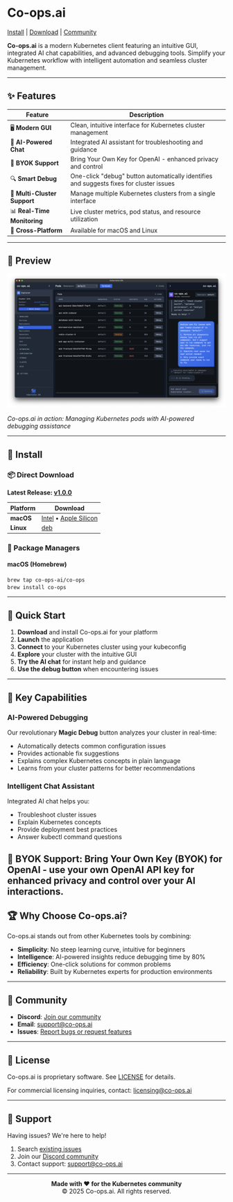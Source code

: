 # Co-ops.ai

[Install](#-install) | [Download](#-download) | [Community](#-community)

**Co-ops.ai** is a modern Kubernetes client featuring an intuitive GUI, integrated AI chat capabilities, and advanced debugging tools. Simplify your Kubernetes workflow with intelligent automation and seamless cluster management.

---

## ✨ Features

| Feature | Description |
|---------|------------|
| 🖥️ **Modern GUI** | Clean, intuitive interface for Kubernetes cluster management |
| 🤖 **AI-Powered Chat** | Integrated AI assistant for troubleshooting and guidance |
| 🔑 **BYOK Support** | Bring Your Own Key for OpenAI - enhanced privacy and control |
| 🔍 **Smart Debug** | One-click "debug" button automatically identifies and suggests fixes for cluster issues |
| 🚀 **Multi-Cluster Support** | Manage multiple Kubernetes clusters from a single interface |
| 📊 **Real-Time Monitoring** | Live cluster metrics, pod status, and resource utilization |
| 📱 **Cross-Platform** | Available for macOS and Linux |

---

## 🎥 Preview

![Co-ops.ai Kubernetes IDE Demo](assets/images/kubernetes-ide-demo.png)

*Co-ops.ai in action: Managing Kubernetes pods with AI-powered debugging assistance*

---

## 🚀 Install

### 📦 Direct Download

**Latest Release: [v1.0.0](https://github.com/co-ops-ai/co-ops-ai/releases/latest)**

| Platform | Download |
|----------|----------|
| **macOS** | [Intel](https://github.com/co-ops-ai/co-ops-ai/releases/latest/download/Co-OPS-1.0.0-x64.dmg) • [Apple Silicon](https://github.com/co-ops-ai/co-ops-ai/releases/latest/download/Co-OPS-1.0.0-arm64.dmg) |
| **Linux** | [deb](https://github.com/co-ops-ai/co-ops-ai/releases/latest/download/co-ops_1.0.0_amd64.deb) |

### 🍺 Package Managers

#### macOS (Homebrew)
```bash
brew tap co-ops-ai/co-ops
brew install co-ops
```

---

## 🎯 Quick Start

1. **Download** and install Co-ops.ai for your platform
2. **Launch** the application
3. **Connect** to your Kubernetes cluster using your kubeconfig
4. **Explore** your cluster with the intuitive GUI
5. **Try the AI chat** for instant help and guidance
6. **Use the debug button** when encountering issues

---

## 🔧 Key Capabilities

### AI-Powered Debugging
Our revolutionary **Magic Debug** button analyzes your cluster in real-time:
- Automatically detects common configuration issues
- Provides actionable fix suggestions
- Explains complex Kubernetes concepts in plain language
- Learns from your cluster patterns for better recommendations

### Intelligent Chat Assistant
Integrated AI chat helps you:
- Troubleshoot cluster issues
- Explain Kubernetes concepts
- Provide deployment best practices
- Answer kubectl command questions

**🔑 BYOK Support**: Bring Your Own Key (BYOK) for OpenAI - use your own OpenAI API key for enhanced privacy and control over your AI interactions.
---

## 🏆 Why Choose Co-ops.ai?

Co-ops.ai stands out from other Kubernetes tools by combining:
- **Simplicity**: No steep learning curve, intuitive for beginners
- **Intelligence**: AI-powered insights reduce debugging time by 80%
- **Efficiency**: One-click solutions for common problems
- **Reliability**: Built by Kubernetes experts for production environments

---

## 💬 Community

- **Discord**: [Join our community](https://discord.com/invite/jwuEtQczdK)
- **Email**: support@co-ops.ai
- **Issues**: [Report bugs or request features](https://github.com/co-ops-ai/co-ops-ai/issues)

---

## 📄 License

Co-ops.ai is proprietary software. See [LICENSE](LICENSE) for details.

For commercial licensing inquiries, contact: licensing@co-ops.ai

---

## 🚨 Support

Having issues? We're here to help!

1. Search [existing issues](https://github.com/co-ops-ai/co-ops-ai/issues)
2. Join our [Discord community](https://discord.com/invite/jwuEtQczdK)
3. Contact support: support@co-ops.ai

---

<p align="center">
  <strong>Made with ❤️ for the Kubernetes community</strong><br>
  © 2025 Co-ops.ai. All rights reserved.
</p>